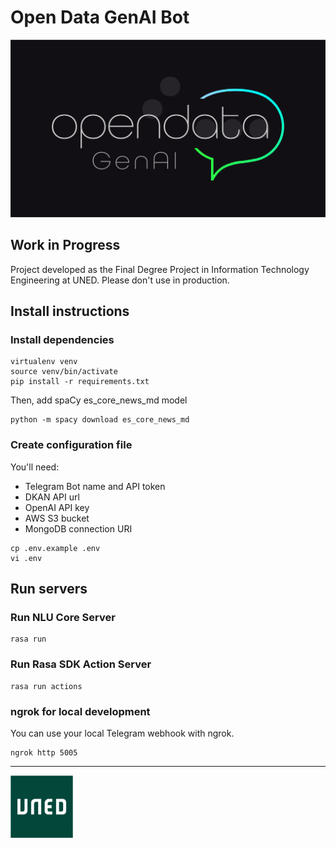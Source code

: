 # Open Data GenAI Bot

![Logo Open Data](./images/ODGenAI_logo.png)

## Work in Progress

Project developed as the Final Degree Project in Information Technology Engineering at UNED. Please don't use in production.

## Install instructions

### Install dependencies

```shell
virtualenv venv
source venv/bin/activate
pip install -r requirements.txt
```

Then, add spaCy es_core_news_md model

```shell
python -m spacy download es_core_news_md
```

### Create configuration file

You'll need:

- Telegram Bot name and API token
- DKAN API url
- OpenAI API key
- AWS S3 bucket
- MongoDB connection URI

```shell
cp .env.example .env
vi .env
```

## Run servers

### Run NLU Core Server

```shell
rasa run
```

### Run Rasa SDK Action Server

```shell
rasa run actions
```

### ngrok for local development

You can use your local Telegram webhook with ngrok.

```shell
ngrok http 5005
```

---

[<img src="./images/UNED_logo.jpg" width="100" />](./images/UNED_logo.jpg)
